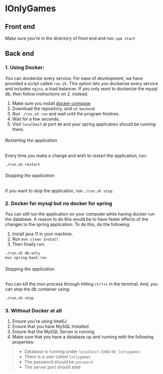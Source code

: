 # lOnlyGames

## Front end 
Make sure you're in the directory of front end and run: `npm start`


## Back end 

### 1. Using Docker:

You can dockerize every service. For ease of development, we have provided a script called `run.sh`. This option lets you dockerize every service and includes `nginx`, a load balancer. If you only want to dockerize the mysql db, then follow instructions on 2. instead.

1. Make sure you install [docker-compose](https://docs.docker.com/compose/install/)
2. Download the repository, and `cd backend`
3. Run `./run.sh run` and wait until the program finishes.
4. Wait for a few seconds.
5. Visit `localhost` at port `80` and your spring application should be running there.

###### Restarting the application
Every time you make a change and wish to restart the application, run:

```bash
./run.sh restart
```

###### Stopping the application

If you want to stop the application, run `./run.sh stop`.

### 2. Docker for mysql but no docker for spring

You can still run the application on your computer while having docker run the database. A reason to do this would be to have faster effects of the changes to the spring application. To do this, do the following:

1. Install java 11 in your machine.
2. Run `mvn clean install`
3. Then finally run:

```bash
./run.sh db-only
mvn spring-boot:run
```

###### Stopping the application

You can kill the mvn process through hitting `ctrl+c` in the terminal. And, you can stop the db container using:
```bash
./run.sh stop
```

### 3. Without Docker at all

1. Ensure you're using IntelliJ
2. Ensure that you have MySQL Installed
3. Ensure that the MySQL Server is running
4. Make sure that you have a database up and running with the following properties: 

> - Database is running under `localhost:3306/db_lonlygames`
> - There is a user called `lonlygames`
> - The password should be `password`
> - The server port should `8080`